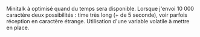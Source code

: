 Minitalk à optimisé quand du temps sera disponible.
Lorsque j'envoi 10 000 caractère deux possibilités : time très long (+ de 5 seconde), voir parfois réception en caractère étrange.
Utilisation d'une variable volatile à mettre en place. 
